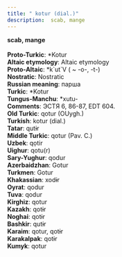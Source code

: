 ```yaml
---
title: " kotur (dial.)"
description:  scab, mange
---
```

<p data-pagefind-weight="0.5">
<strong> scab, mange</strong><br><br>
<strong>Proto-Turkic</strong>:  *Kotur<br>
<strong>Altaic etymology</strong>:  Altaic etymology<br>
<strong> Proto-Altaic</strong>:  *k`ut`V ( ~ -o-, -t-)<br>
<strong>Nostratic</strong>:  Nostratic<br>
<strong>Russian meaning</strong>:  парша<br>
<strong>Turkic</strong>:  *Kotur<br>
<strong>Tungus-Manchu</strong>:  *xutu-<br>
<strong>Comments</strong>:  ЭСТЯ 6, 86-87, EDT 604.<br>
<strong>Old Turkic</strong>:  qotur (OUygh.)<br>
<strong>Turkish</strong>:  kotur (dial.)<br>
<strong>Tatar</strong>:  qutɨr<br>
<strong>Middle Turkic</strong>:  qotur (Pav. C.)<br>
<strong>Uzbek</strong>:  qọtir<br>
<strong>Uighur</strong>:  qotu(r)<br>
<strong>Sary-Yughur</strong>:  qodur<br>
<strong>Azerbaidzhan</strong>:  Gotur<br>
<strong>Turkmen</strong>:  Gotur<br>
<strong>Khakassian</strong>:  xodɨr<br>
<strong>Oyrat</strong>:  qodur<br>
<strong>Tuva</strong>:  qodur<br>
<strong>Kirghiz</strong>:  qotur<br>
<strong>Kazakh</strong>:  qotɨr<br>
<strong>Noghai</strong>:  qotɨr<br>
<strong>Bashkir</strong>:  qutɨr<br>
<strong>Karaim</strong>:  qotur, qotɨr<br>
<strong>Karakalpak</strong>:  qotɨr<br>
<strong>Kumyk</strong>:  qotur<br>

</p>
